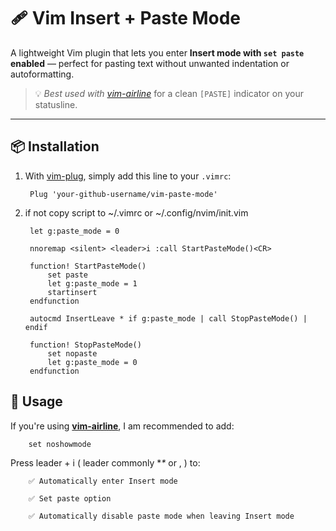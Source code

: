 
# 🩹 Vim Insert + Paste Mode

A lightweight Vim plugin that lets you enter **Insert mode with `set paste` enabled** — perfect for pasting text without unwanted indentation or autoformatting.

> 💡 *Best used with [vim-airline](https://github.com/vim-airline/vim-airline)* for a clean `[PASTE]` indicator on your statusline.

---

## 📦 Installation

1. With [vim-plug](https://github.com/junegunn/vim-plug), simply add this line to your `.vimrc`:

        Plug 'your-github-username/vim-paste-mode'


2. if not copy script to ~/.vimrc or ~/.config/nvim/init.vim

        let g:paste_mode = 0
        
        nnoremap <silent> <leader>i :call StartPasteMode()<CR>
        
        function! StartPasteMode()
            set paste
            let g:paste_mode = 1
            startinsert
        endfunction
        
        autocmd InsertLeave * if g:paste_mode | call StopPasteMode() | endif
        
        function! StopPasteMode()
            set nopaste
            let g:paste_mode = 0
        endfunction

## 🚀 Usage

If you're using **[vim-airline](https://github.com/vim-airline/vim-airline)**, I am recommended to add:

        set noshowmode

Press leader + i ( leader commonly **\** or , ) to:
        
        ✅ Automatically enter Insert mode
        
        ✅ Set paste option
        
        ✅ Automatically disable paste mode when leaving Insert mode
